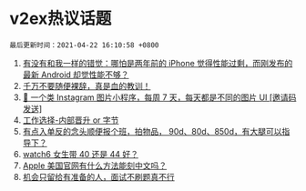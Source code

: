 # v2ex热议话题

`最后更新时间：2021-04-22 16:10:58 +0800`

1. [有没有和我一样的错觉：哪怕是两年前的 iPhone 觉得性能过剩，而刚发布的最新 Android 却觉性能不够？](https://www.v2ex.com/t/772242)
1. [千万不要随便裸辞，真是血的教训！](https://www.v2ex.com/t/772311)
1. [🌁 一个类 Instagram 图片小程序，每周 7 天，每天都是不同的图片 UI [邀请码发送]](https://www.v2ex.com/t/772333)
1. [工作选择-内部晋升 or 字节](https://www.v2ex.com/t/772369)
1. [有点入单反的念头顺便报个班，拍物品， 90d、80d、850d，有大腿可以指导下？](https://www.v2ex.com/t/772355)
1. [watch6 女生带 40 还是 44 好？](https://www.v2ex.com/t/772358)
1. [Apple 美国官网有什么方法能刻中文吗？](https://www.v2ex.com/t/772317)
1. [机会只留给有准备的人，面试不刷题真不行](https://www.v2ex.com/t/772337)

